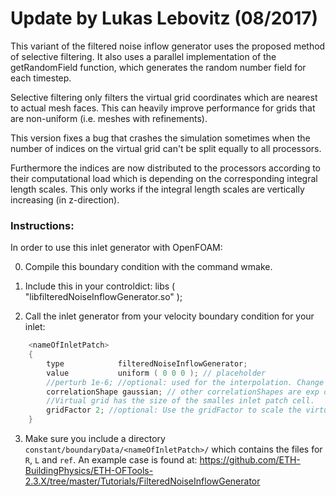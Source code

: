 # Update by Lukas Lebovitz (08/2017)

This variant of the filtered noise inflow generator uses the proposed method of selective filtering. It also uses a parallel implementation of the getRandomField function, which generates the random number field for each timestep.

Selective filtering only filters the virtual grid coordinates which are nearest to actual mesh faces. This can heavily improve performance for grids that are non-uniform (i.e. meshes with refinements). 

This version fixes a bug that crashes the simulation sometimes when the number of indices on the virtual grid can't be split equally to all processors.

Furthermore the indices are now distributed to the processors according to their computational load which is depending on the corresponding integral length scales. This only works if the integral length scales are vertically increasing (in z-direction).

### Instructions:

In order to use this inlet generator with OpenFOAM:

0. Compile this boundary condition with the command wmake.

1. Include this in your controldict:
  libs
  (
      "libfilteredNoiseInflowGenerator.so"
  );

2. Call the inlet generator from your velocity boundary condition for your inlet:
  
```cpp
    <nameOfInletPatch>
    {
        type            filteredNoiseInflowGenerator;
        value           uniform ( 0 0 0 ); // placeholder
        //perturb 1e-6; //optional: used for the interpolation. Change this value if there are artifacts on the inlet patch
        correlationShape gaussian; // other correlationShapes are exp or doubleExp
        //Virtual grid has the size of the smalles inlet patch cell.
        gridFactor 2; //optional: Use the gridFactor to scale the virtual grid size.
    }
```

3. Make sure you include a directory `constant/boundaryData/<nameOfInletPatch>/` which contains the files for `R`, `L` and `ref`. An example case is found at: https://github.com/ETH-BuildingPhysics/ETH-OFTools-2.3.X/tree/master/Tutorials/FilteredNoiseInflowGenerator
